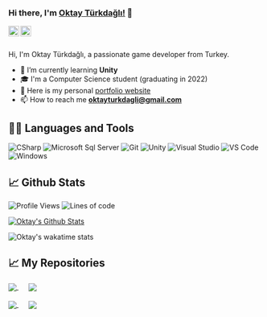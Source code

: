 
### Hi there, I'm [Oktay Türkdağlı!](http://oktayturkdagli.me) 👋
<a href="https://twitter.com/oktayturkdagli">
<img align="left" alt="Oktay Türkdağlı | Twitter" width="21px" src="https://raw.githubusercontent.com/anuraghazra/anuraghazra/master/assets/twitter.svg" /></a>

<a href="https://discord.gg/">
<img align="left" alt="Oktay Türkdağlı | Discord" width="21px" src="https://raw.githubusercontent.com/anuraghazra/anuraghazra/master/assets/discord-round.svg" /></a>

<br/>
<br/>

Hi, I'm Oktay Türkdağlı, a passionate game developer from Turkey.

- 🌱 I’m currently learning **Unity**
- 🎓 I'm a Computer Science student (graduating in 2022)
- 📝 Here is my personal [portfolio website](http://oktayturkdagli.me/)
- 📫 How to reach me **oktayturkdagli@gmail.com**

## 👨‍💻 Languages and Tools

![CSharp](https://img.shields.io/badge/-C%20Sharp-239120?logo=C-sharp&style=flat-square)
![Microsoft Sql Server](https://img.shields.io/badge/-Sql%20Server-CC2927?style=flat-square&logo=microsoft-sql-server&logoColor=ffffff)
![Git](https://img.shields.io/badge/-Git-%23F05032?style=flat-square&logo=git&logoColor=%23ffffff)
![Unity](https://img.shields.io/badge/-Unity-000000?logo=Unity&style=flat-square)
![Visual Studio](https://img.shields.io/badge/-Visual%20Studio-5C2D91?logo=Visual-Studio&style=flat-square)
![VS Code](http://img.shields.io/badge/-VS%20Code-007ACC?style=flat-square&logo=visual-studio-code&logoColor=ffffff)
![Windows](http://img.shields.io/badge/-Windows-0078D6?style=flat-square&logo=windows&logoColor=ffffff)

## 📈 Github Stats

![Profile Views](http://img.shields.io/badge/Profile%20Views-991-blue)
![Lines of code](https://img.shields.io/badge/From%20Hello%20World%20I%27ve%20Written-874599%20lines%20of%20code-blue)


<a href="https://github.com/anuraghazra/github-readme-stats"><img alt="Oktay's Github Stats" src="https://github-readme-stats.vercel.app/api?username=oktayturkdagli&show_icons=true&count_private=true&theme=dark" /></a>

![Oktay's wakatime stats](https://github-readme-stats.vercel.app/api/wakatime?username=oktayturkdagli&theme=dark)


## 📈 My Repositories
<a href="https://github.com/anuraghazra/github-readme-stats">
  <img align="center" src="https://github-readme-stats.vercel.app/api/pin/?username=oktayturkdagli&repo=oktayturkdagli&theme=dark" />
</a>
&nbsp;&nbsp;&nbsp;&nbsp;
<a href="https://github.com/anuraghazra/convoychat">
  <img align="center" src="https://github-readme-stats.vercel.app/api/pin/?username=oktayturkdagli&repo=oktayturkdagli&theme=dark" />
</a>
<br><br>
<a href="https://github.com/anuraghazra/github-readme-stats">
  <img align="center" src="https://github-readme-stats.vercel.app/api/pin/?username=oktayturkdagli&repo=oktayturkdagli&theme=dark" />
</a>
&nbsp;&nbsp;&nbsp;&nbsp;
<a href="https://github.com/anuraghazra/convoychat">
  <img align="center" src="https://github-readme-stats.vercel.app/api/pin/?username=oktayturkdagli&repo=oktayturkdagli&theme=dark" />
</a>
<br><br>
